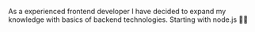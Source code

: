 As a experienced frontend developer I have decided to expand my knowledge with basics of backend technologies. Starting with node.js 👨‍💻
